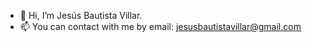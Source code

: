 - 👋 Hi, I’m Jesús Bautista Villar.
- 📫 You can contact with me by email: jesusbautistavillar@gmail.com

<!---
jesusBV20/jesusBV20 is a ✨ special ✨ repository because its `README.md` (this file) appears on your GitHub profile.
You can click the Preview link to take a look at your changes.
--->
